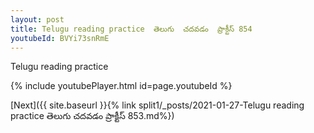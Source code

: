 ```yaml
---
layout: post
title: Telugu reading practice  తెలుగు  చదవడం  ప్రాక్టీస్ 854
youtubeId: BVYi73snRmE
---
```

 
 
Telugu reading practice
 
 
 
 
 


{% include youtubePlayer.html id=page.youtubeId %}
 
[Next]({{ site.baseurl }}{% link  split1/_posts/2021-01-27-Telugu reading practice  తెలుగు  చదవడం  ప్రాక్టీస్ 853.md%})
 
